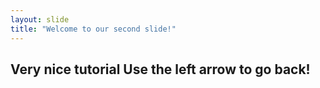 ```yaml
---
layout: slide
title: "Welcome to our second slide!"
---
```

<h2>Very nice tutorial
Use the left arrow to go back!
